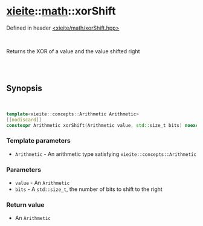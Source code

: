 # [xieite](../xieite.md)::[math](../math.md)::xorShift
Defined in header [<xieite/math/xorShift.hpp>](../../include/xieite/math/xorShift.hpp)

<br/>

Returns the XOR of a value and the value shifted right

<br/><br/>

## Synopsis

<br/>

```cpp
template<xieite::concepts::Arithmetic Arithmetic>
[[nodiscard]]
constexpr Arithmetic xorShift(Arithmetic value, std::size_t bits) noexcept;
```
### Template parameters
- `Arithmetic` - An arithmetic type satisfying `xieite::concepts::Arithmetic`
### Parameters
- `value` - An `Arithmetic`
- `bits` - A `std::size_t`, the number of bits to shift to the right
### Return value
- An `Arithmetic`
